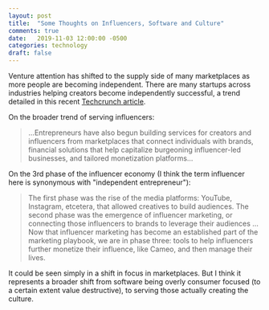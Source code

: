 ```yaml
---
layout: post
title:  "Some Thoughts on Influencers, Software and Culture"
comments: true
date:   2019-11-03 12:00:00 -0500
categories: technology
draft: false
---
```


Venture attention has shifted to the supply side of many marketplaces as more people are becoming independent. There are many startups across industries helping creators become independently successful, a trend detailed in this recent [Techcrunch article](https://techcrunch.com/2019/11/04/venture-capitalists-like-and-subscribe-to-influencers/).

On the broader trend of serving influencers:

> ...Entrepreneurs have also begun building services for creators and influencers from marketplaces that connect individuals with brands, financial solutions that help capitalize burgeoning influencer-led businesses, and tailored monetization platforms...

On the 3rd phase of the influencer economy (I think the term influencer here is synonymous with "independent entrepreneur"):

> The first phase was the rise of the media platforms: YouTube, Instagram, etcetera, that allowed creatives to build audiences. The second phase was the emergence of influencer marketing, or connecting those influencers to brands to leverage their audiences … Now that influencer marketing has become an established part of the marketing playbook, we are in phase three: tools to help influencers further monetize their influence, like Cameo, and then manage their lives.

It could be seen simply in a shift in focus in marketplaces. But I think it represents a broader shift from software being overly consumer focused (to a certain extent value destructive), to serving those actually creating the culture.
